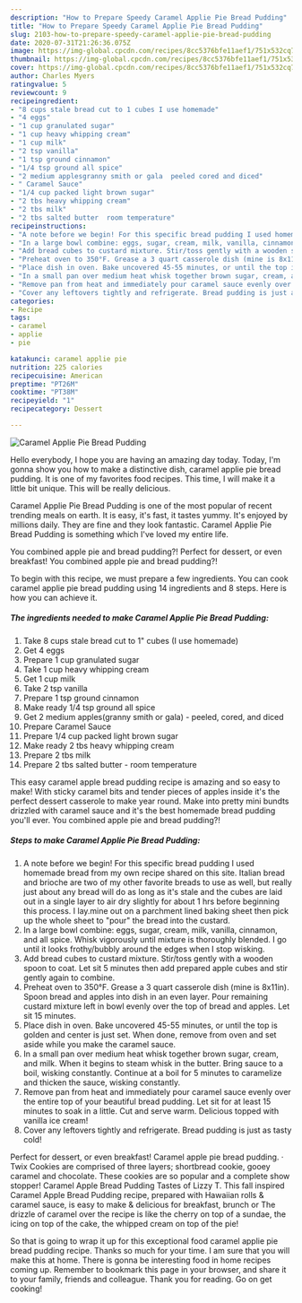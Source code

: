 ```yaml
---
description: "How to Prepare Speedy Caramel Applie Pie Bread Pudding"
title: "How to Prepare Speedy Caramel Applie Pie Bread Pudding"
slug: 2103-how-to-prepare-speedy-caramel-applie-pie-bread-pudding
date: 2020-07-31T21:26:36.075Z
image: https://img-global.cpcdn.com/recipes/8cc5376bfe11aef1/751x532cq70/caramel-applie-pie-bread-pudding-recipe-main-photo.jpg
thumbnail: https://img-global.cpcdn.com/recipes/8cc5376bfe11aef1/751x532cq70/caramel-applie-pie-bread-pudding-recipe-main-photo.jpg
cover: https://img-global.cpcdn.com/recipes/8cc5376bfe11aef1/751x532cq70/caramel-applie-pie-bread-pudding-recipe-main-photo.jpg
author: Charles Myers
ratingvalue: 5
reviewcount: 9
recipeingredient:
- "8 cups stale bread cut to 1 cubes I use homemade"
- "4 eggs"
- "1 cup granulated sugar"
- "1 cup heavy whipping cream"
- "1 cup milk"
- "2 tsp vanilla"
- "1 tsp ground cinnamon"
- "1/4 tsp ground all spice"
- "2 medium applesgranny smith or gala  peeled cored and diced"
- " Caramel Sauce"
- "1/4 cup packed light brown sugar"
- "2 tbs heavy whipping cream"
- "2 tbs milk"
- "2 tbs salted butter  room temperature"
recipeinstructions:
- "A note before we begin! For this specific bread pudding I used homemade bread from my own recipe shared on this site. Italian bread and brioche are two of my other favorite breads to use as well, but really just about any bread will do as long as it&#39;s stale and the cubes are laid out in a single layer to air dry slightly for about 1 hrs before beginning this process. I lay.mine out on a parchment lined baking sheet then pick up the whole sheet to &#34;pour&#34; the bread into the custard."
- "In a large bowl combine: eggs, sugar, cream, milk, vanilla, cinnamon, and all spice. Whisk vigorously until mixture is thoroughly blended. I go until it looks frothy/bubbly around the edges when I stop wisking."
- "Add bread cubes to custard mixture. Stir/toss gently with a wooden spoon to coat. Let sit 5 minutes then add prepared apple cubes and stir gently again to combine."
- "Preheat oven to 350°F. Grease a 3 quart casserole dish (mine is 8x11in). Spoon bread and apples into dish in an even layer. Pour remaining custard mixture left in bowl evenly over the top of bread and apples. Let sit 15 minutes."
- "Place dish in oven. Bake uncovered 45-55 minutes, or until the top is golden and center is just set. When done, remove from oven and set aside while you make the caramel sauce."
- "In a small pan over medium heat whisk together brown sugar, cream, and milk. When it begins to steam whisk in the butter. Bring sauce to a boil, wisking constantly. Continue at a boil for 5 minutes to caramelize and thicken the sauce, wisking constantly."
- "Remove pan from heat and immediately pour caramel sauce evenly over the entire top of your beautiful bread pudding. Let sit for at least 15 minutes to soak in a little. Cut and serve warm. Delicious topped with vanilla ice cream!"
- "Cover any leftovers tightly and refrigerate. Bread pudding is just as tasty cold!"
categories:
- Recipe
tags:
- caramel
- applie
- pie

katakunci: caramel applie pie 
nutrition: 225 calories
recipecuisine: American
preptime: "PT26M"
cooktime: "PT38M"
recipeyield: "1"
recipecategory: Dessert

---
```



![Caramel Applie Pie Bread Pudding](https://img-global.cpcdn.com/recipes/8cc5376bfe11aef1/751x532cq70/caramel-applie-pie-bread-pudding-recipe-main-photo.jpg)

Hello everybody, I hope you are having an amazing day today. Today, I'm gonna show you how to make a distinctive dish, caramel applie pie bread pudding. It is one of my favorites food recipes. This time, I will make it a little bit unique. This will be really delicious.

Caramel Applie Pie Bread Pudding is one of the most popular of recent trending meals on earth. It is easy, it's fast, it tastes yummy. It's enjoyed by millions daily. They are fine and they look fantastic. Caramel Applie Pie Bread Pudding is something which I've loved my entire life.

You combined apple pie and bread pudding?! Perfect for dessert, or even breakfast! You combined apple pie and bread pudding?!


To begin with this recipe, we must prepare a few ingredients. You can cook caramel applie pie bread pudding using 14 ingredients and 8 steps. Here is how you can achieve it.

<!--inarticleads1-->

##### The ingredients needed to make Caramel Applie Pie Bread Pudding:

1. Take 8 cups stale bread cut to 1&#34; cubes (I use homemade)
1. Get 4 eggs
1. Prepare 1 cup granulated sugar
1. Take 1 cup heavy whipping cream
1. Get 1 cup milk
1. Take 2 tsp vanilla
1. Prepare 1 tsp ground cinnamon
1. Make ready 1/4 tsp ground all spice
1. Get 2 medium apples(granny smith or gala) - peeled, cored, and diced
1. Prepare  Caramel Sauce
1. Prepare 1/4 cup packed light brown sugar
1. Make ready 2 tbs heavy whipping cream
1. Prepare 2 tbs milk
1. Prepare 2 tbs salted butter - room temperature


This easy caramel apple bread pudding recipe is amazing and so easy to make! With sticky caramel bits and tender pieces of apples inside it&#39;s the perfect dessert casserole to make year round. Make into pretty mini bundts drizzled with caramel sauce and it&#39;s the best homemade bread pudding you&#39;ll ever. You combined apple pie and bread pudding?! 

<!--inarticleads2-->

##### Steps to make Caramel Applie Pie Bread Pudding:

1. A note before we begin! For this specific bread pudding I used homemade bread from my own recipe shared on this site. Italian bread and brioche are two of my other favorite breads to use as well, but really just about any bread will do as long as it&#39;s stale and the cubes are laid out in a single layer to air dry slightly for about 1 hrs before beginning this process. I lay.mine out on a parchment lined baking sheet then pick up the whole sheet to &#34;pour&#34; the bread into the custard.
1. In a large bowl combine: eggs, sugar, cream, milk, vanilla, cinnamon, and all spice. Whisk vigorously until mixture is thoroughly blended. I go until it looks frothy/bubbly around the edges when I stop wisking.
1. Add bread cubes to custard mixture. Stir/toss gently with a wooden spoon to coat. Let sit 5 minutes then add prepared apple cubes and stir gently again to combine.
1. Preheat oven to 350°F. Grease a 3 quart casserole dish (mine is 8x11in). Spoon bread and apples into dish in an even layer. Pour remaining custard mixture left in bowl evenly over the top of bread and apples. Let sit 15 minutes.
1. Place dish in oven. Bake uncovered 45-55 minutes, or until the top is golden and center is just set. When done, remove from oven and set aside while you make the caramel sauce.
1. In a small pan over medium heat whisk together brown sugar, cream, and milk. When it begins to steam whisk in the butter. Bring sauce to a boil, wisking constantly. Continue at a boil for 5 minutes to caramelize and thicken the sauce, wisking constantly.
1. Remove pan from heat and immediately pour caramel sauce evenly over the entire top of your beautiful bread pudding. Let sit for at least 15 minutes to soak in a little. Cut and serve warm. Delicious topped with vanilla ice cream!
1. Cover any leftovers tightly and refrigerate. Bread pudding is just as tasty cold!


Perfect for dessert, or even breakfast! Caramel apple pie bread pudding. · Twix Cookies are comprised of three layers; shortbread cookie, gooey caramel and chocolate. These cookies are so popular and a complete show stopper! Caramel Apple Bread Pudding Tastes of Lizzy T. This fall inspired Caramel Apple Bread Pudding recipe, prepared with Hawaiian rolls &amp; caramel sauce, is easy to make &amp; delicious for breakfast, brunch or The drizzle of caramel over the recipe is like the cherry on top of a sundae, the icing on top of the cake, the whipped cream on top of the pie! 

So that is going to wrap it up for this exceptional food caramel applie pie bread pudding recipe. Thanks so much for your time. I am sure that you will make this at home. There is gonna be interesting food in home recipes coming up. Remember to bookmark this page in your browser, and share it to your family, friends and colleague. Thank you for reading. Go on get cooking!
